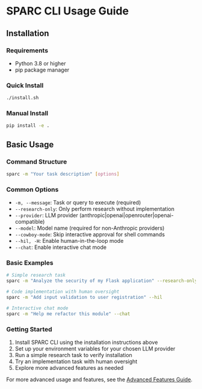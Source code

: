 # SPARC CLI Usage Guide

## Installation

### Requirements

- Python 3.8 or higher
- pip package manager

### Quick Install

```bash
./install.sh
```

### Manual Install

```bash
pip install -e .
```

## Basic Usage

### Command Structure

```bash
sparc -m "Your task description" [options]
```

### Common Options

- `-m, --message`: Task or query to execute (required)
- `--research-only`: Only perform research without implementation
- `--provider`: LLM provider (anthropic|openai|openrouter|openai-compatible)
- `--model`: Model name (required for non-Anthropic providers)
- `--cowboy-mode`: Skip interactive approval for shell commands
- `--hil, -H`: Enable human-in-the-loop mode
- `--chat`: Enable interactive chat mode

### Basic Examples

```bash
# Simple research task
sparc -m "Analyze the security of my Flask application" --research-only

# Code implementation with human oversight
sparc -m "Add input validation to user registration" --hil

# Interactive chat mode
sparc -m "Help me refactor this module" --chat
```

### Getting Started

1. Install SPARC CLI using the installation instructions above
2. Set up your environment variables for your chosen LLM provider
3. Run a simple research task to verify installation
4. Try an implementation task with human oversight
5. Explore more advanced features as needed

For more advanced usage and features, see the [Advanced Features Guide](advanced.md).
